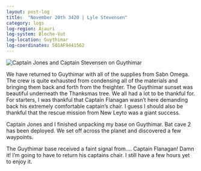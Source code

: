 ```yaml
---
layout: post-log
title:  "November 20th 3420 | Lyle Stevensen"
category: logs
log-region: Ajauri
log-system: Bloche-Vut
log-location: Guythimar
log-coordinates: 501AF9441562
---
```

![Captain Jones and Captain Stevensen on Guythimar](images/stevensen_3420-11-20_001.png)

<p>We have returned to Guythimar with all of the supplies from Sabn Omega. The crew is quite exhausted from condensing all of the materials and bringing them back and forth from the freighter. The Guythimar sunset was beautiful underneath the Thanksmas tree. We all had a lot to be thankful for. For starters, I was thankful that Captain Flanagan wasn’t here demanding back his extremely comfortable captain’s chair. I guess I should also be thankful that the rescue mission from New Leyto was a giant success.</p>

<p>Captain Jones and I finished unpacking my base on Guythimar. Bat cave 2 has been deployed. We set off across the planet and discovered a few waypoints.</p>

<p>The Guythimar base received a faint signal from.... Captain Flanagan! Damn it! I’m going to have to return his captains chair. I still have a few hours yet to enjoy it.</p>


<!--more-->
